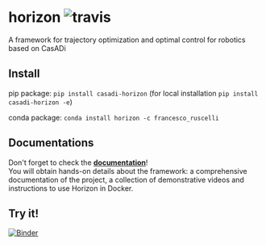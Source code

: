 # horizon ![travis](https://app.travis-ci.com/ADVRHumanoids/horizon.svg?branch=devel&status=passed)
A framework for trajectory optimization and optimal control for robotics based on CasADi

## Install
pip package: ```pip install casadi-horizon```  (for local installation ```pip install casadi-horizon -e```)

conda package: ```conda install horizon -c francesco_ruscelli```

## Documentations
Don't forget to check the [**documentation**](https://advrhumanoids.github.io/horizon/)!  
You will obtain hands-on details about the framework: a comprehensive documentation of the project, a collection of demonstrative videos and instructions to use Horizon in Docker.

## Try it!
[![Binder](https://mybinder.org/badge_logo.svg)](https://mybinder.org/v2/gh/FrancescoRuscelli/horizon-live/main?urlpath=lab/tree/index.ipynb)
